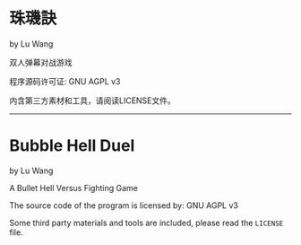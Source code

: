 # 珠璣訣

by Lu Wang

双人弹幕对战游戏

程序源码许可证: GNU AGPL v3

内含第三方素材和工具，请阅读LICENSE文件。

---
# Bubble Hell Duel

by Lu Wang
 
A Bullet Hell Versus Fighting Game

The source code of the program is licensed by: GNU AGPL v3

Some third party materials and tools are included, please read the `LICENSE` file.

